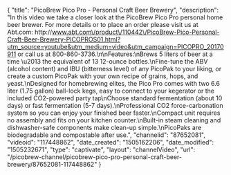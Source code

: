 {
    "title": "PicoBrew Pico Pro - Personal Craft Beer Brewery",
    "description": "In this video we take a closer look at the PicoBrew Pico Pro personal home beer brewer.  For more details or to place an order please visit us at Abt.com: http:\/\/www.abt.com\/product\/110442\/PicoBrew-Pico-Personal-Craft-Beer-Brewery-PICOPROS01.html?utm_source=youtube&utm_medium=video&utm_campaign=PICOPRO_20170911 or call us at 800-860-3736.\n\nFeatures:\nBrews 5 liters of beer at a time \u2013 the equivalent of 13 12-ounce bottles.\nFine-tune the ABV (alcohol content) and IBU (bitterness level) of any PicoPak to your liking, or create a custom PicoPak with your own recipe of grains, hops, and yeast.\nDesigned for homebrewing elites, the Pico Pro comes with two 6.6 liter (1.75 gallon) ball-lock kegs, easy to connect to your kegerator or the included CO2-powered party tap\nChoose standard fermentation (about 10 days) or fast fermentation (5-7 days).\nProfessional CO2 force-carbonation system so you can enjoy your finished beer faster.\nCompact unit requires no assembly and fits on your kitchen counter.\nBuilt-in steam cleaning and dishwasher-safe components make clean-up simple.\nPicoPaks are biodegradable and compostable after use.",
    "channelid": "87652081",
    "videoid": "117448862",
    "date_created": "1505162206",
    "date_modified": "1505232671",
    "type": "captivate",
    "layout": "channelVideo",
    "url": "\/picobrew-channel\/picobrew-pico-pro-personal-craft-beer-brewery\/87652081-117448862"
}
